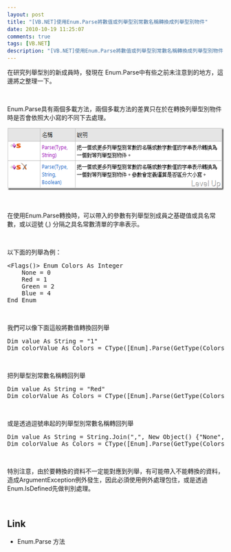```yaml
---
layout: post
title: "[VB.NET]使用Enum.Parse將數值或列舉型別常數名稱轉換成列舉型別物件"
date: 2010-10-19 11:25:07
comments: true
tags: [VB.NET]
description: "[VB.NET]使用Enum.Parse將數值或列舉型別常數名稱轉換成列舉型別物件"
---
```

<p>在研究列舉型別的新成員時，發現在 Enum.Parse中有些之前未注意到的地方，這邊將之整理一下。</p>  <p> </p>  <p>Enum.Parse具有兩個多載方法，兩個多載方法的差異只在於在轉換列舉型別物件時是否會依照大小寫的不同下去處理。</p>  <p><img style="border-right-width: 0px; border-top-width: 0px; border-bottom-width: 0px; border-left-width: 0px" border="0" alt="image" src="\images\posts\18460\image_thumb.png" width="562" height="145" /> </p>  <p> </p>  <p>在使用Enum.Parse轉換時，可以帶入的參數有列舉型別成員之基礎值或具名常數，或以逗號 (,) 分隔之具名常數清單的字串表示。</p>  <p> </p>  <p>以下面的列舉為例：</p>  <div style="padding-bottom: 0px; margin: 0px; padding-left: 0px; padding-right: 0px; display: inline; float: none; padding-top: 0px" id="scid:812469c5-0cb0-4c63-8c15-c81123a09de7:696392e7-8237-4533-b019-3fc207e06046" class="wlWriterSmartContent"><pre name="code" class="vb">&lt;Flags()&gt; Enum Colors As Integer 
    None = 0 
    Red = 1 
    Green = 2 
    Blue = 4 
End Enum </pre></div>

<p> </p>

<p>我們可以像下面這般將數值轉換回列舉</p>

<div style="padding-bottom: 0px; margin: 0px; padding-left: 0px; padding-right: 0px; display: inline; float: none; padding-top: 0px" id="scid:812469c5-0cb0-4c63-8c15-c81123a09de7:915d6784-9304-4d7e-82cd-08a84decbb32" class="wlWriterSmartContent"><pre name="code" class="vb">Dim value As String = "1"
Dim colorValue As Colors = CType([Enum].Parse(GetType(Colors), value), Colors) </pre></div>

<p> </p>

<p>把列舉型別常數名稱轉回列舉</p>

<div style="padding-bottom: 0px; margin: 0px; padding-left: 0px; padding-right: 0px; display: inline; float: none; padding-top: 0px" id="scid:812469c5-0cb0-4c63-8c15-c81123a09de7:487d49e2-4355-43f1-b9e9-e01df334b006" class="wlWriterSmartContent"><pre name="code" class="vb">Dim value As String = "Red"
Dim colorValue As Colors = CType([Enum].Parse(GetType(Colors), value), Colors) </pre></div>

<p> </p>

<p>或是透過逗號串起的列舉型別常數名稱轉回列舉</p>

<div style="padding-bottom: 0px; margin: 0px; padding-left: 0px; padding-right: 0px; display: inline; float: none; padding-top: 0px" id="scid:812469c5-0cb0-4c63-8c15-c81123a09de7:23464681-9dfc-4a72-bee1-046344840a29" class="wlWriterSmartContent"><pre name="code" class="vb">Dim value As String = String.Join(",", New Object() {"None", "Red", "Green"})
Dim colorValue As Colors = CType([Enum].Parse(GetType(Colors), value), Colors) </pre></div>

<p> </p>

<p>特別注意，由於要轉換的資料不一定能對應到列舉，有可能帶入不能轉換的資料，造成ArgumentException例外發生，因此必須使用例外處理包住，或是透過Enum.IsDefined先做判別處理。</p>

<p> </p>

<h2>Link</h2>

<ul>
  <li>Enum.Parse 方法 </li>
</ul>